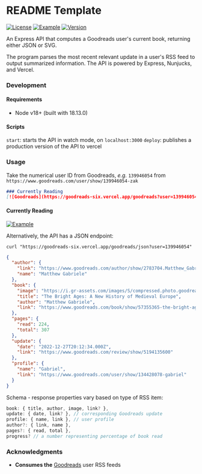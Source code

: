 # README Template

[![License](https://img.shields.io/github/license/zakwht/goodreads)](/LICENSE.md)
[![Example](https://img.shields.io/badge/vercel-deployed-black)](#)
[![Version](https://img.shields.io/github/package-json/v/zakwht/goodreads)](#)

An Express API that computes a Goodreads user's current book, returning either JSON or SVG.

The program parses the most recent relevant update in a user's RSS feed to output summarized information. The API is powered by Express, Nunjucks, and Vercel.

### Development

#### Requirements
- Node v18+ (built with 18.13.0)

#### Scripts
`start`: starts the API in watch mode, on `localhost:3000`
`deploy`: publishes a production version of the API to vercel

### Usage

Take the numerical user ID from Goodreads, _e.g._ `139946054` from `https://www.goodreads.com/user/show/139946054-zak`

```markdown
### Currently Reading
[![Goodreads](https://goodreads-six.vercel.app/goodreads?user=139946054)](https://www.goodreads.com/user/show/139946054-zak)
```

#### Currently Reading
[![Example](https://goodreads-six.vercel.app/goodreads?user=jonsnow)](https://www.goodreads.com/user/show/139946054-zak)

Alternatively, the API has a JSON endpoint:

```shell
curl "https://goodreads-six.vercel.app/goodreads/json?user=139946054"
```
```json
{
  "author": {
    "link": "https://www.goodreads.com/author/show/2783704.Matthew_Gabriele",
    "name": "Matthew Gabriele"
  },
  "book": {
    "image": "https://i.gr-assets.com/images/S/compressed.photo.goodreads.com/books/1617197593l/57355365._SY216_.jpg",
    "title": "The Bright Ages: A New History of Medieval Europe",
    "author": "Matthew Gabriele",
    "link": "https://www.goodreads.com/book/show/57355365-the-bright-ages"
  },
  "pages": {
    "read": 224,
    "total": 307
  },
  "update": {
    "date": "2022-12-27T20:12:34.000Z",
    "link": "https://www.goodreads.com/review/show/5194135600"
  },
  "profile": {
    "name": "Gabriel",
    "link": "https://www.goodreads.com/user/show/134428078-gabriel"
  }
}
```
Schema - response properties vary based on type of RSS item:
```TypeScript
book: { title, author, image, link? },
update: { date, link? }, // corresponding Goodreads update
profile: { name, link }, // user profile
author?: { link, name },
pages?: { read, total },
progress? // a number representing percentage of book read
```

### Acknowledgments
- __Consumes the__ [Goodreads](https://www.goodreads.com/) user RSS feeds
